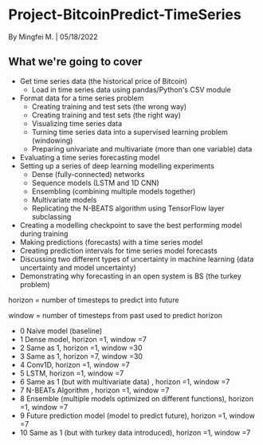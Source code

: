 # Project-BitcoinPredict-TimeSeries
By Mingfei M. | 
05/18/2022
## What we're going to cover
* Get time series data (the historical price of Bitcoin)
  * Load in time series data using pandas/Python's CSV module
* Format data for a time series problem
  * Creating training and test sets (the wrong way)
  * Creating training and test sets (the right way)
  * Visualizing time series data
  * Turning time series data into a supervised learning problem (windowing)
  * Preparing univariate and multivariate (more than one variable) data
* Evaluating a time series forecasting model
* Setting up a series of deep learning modelling experiments
  * Dense (fully-connected) networks
  * Sequence models (LSTM and 1D CNN)
  * Ensembling (combining multiple models together)
  * Multivariate models
  * Replicating the N-BEATS algorithm using TensorFlow layer subclassing
* Creating a modelling checkpoint to save the best performing model during training
* Making predictions (forecasts) with a time series model
* Creating prediction intervals for time series model forecasts
* Discussing two different types of uncertainty in machine learning (data uncertainty and model uncertainty)
* Demonstrating why forecasting in an open system is BS (the turkey problem)

horizon = number of timesteps to predict into future

window = number of timesteps from past used to predict horizon

* 0 Naive model (baseline)
* 1 Dense model, horizon =1, window =7
* 2 Same as 1, horizon =1, window =30
* 3 Same as 1, horizon =7, window =30
* 4 Conv1D, horizon =1, window =7
* 5 LSTM, horizon =1, window =7
* 6 Same as 1 (but with multivariate data) , horizon =1, window =7
* 7 N-BEATs Algorithm , horizon =1, window =7
* 8 Ensemble (multiple models optimized on different functions), horizon =1, window =7
* 9 Future prediction model (model to predict future), horizon =1, window =7
* 10 Same as 1 (but with turkey data introduced), horizon =1, window =7
